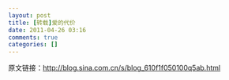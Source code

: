 ```yaml
---
layout: post
title: [转载]爱的代价
date: 2011-04-26 03:16
comments: true
categories: []
---
```

原文链接：http://blog.sina.com.cn/s/blog_610f1f050100q5ab.html
